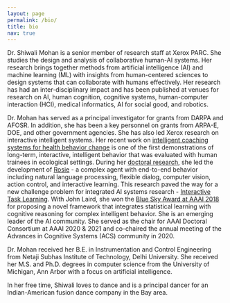 ```yaml
---
layout: page
permalink: /bio/
title: bio
nav: true
---
```

Dr. Shiwali Mohan is a senior member of research staff at Xerox PARC. She studies the design and analysis of collaborative human-AI systems. Her research brings together methods from artificial intelligence (AI) and machine learning (ML) with insights from human-centered sciences to design systems that can collaborate with humans effectively. Her research has had an inter-disciplinary impact and has been published at venues for research on AI, human cognition, cognitive systems, human-computer interaction (HCI), medical informatics, AI for social good, and robotics.

Dr. Mohan has served as a principal investigator for grants from DARPA and AFOSR. In addition, she has been a key personnel on grants from ARPA-E, DOE, and other government agencies. She has also led Xerox research on interactive intelligent systems. Her recent work on [intelligent coaching systems for health behavior change](https://dl.acm.org/doi/abs/10.1145/3366501) is one of the first demonstrations of long-term, interactive, intelligent behavior that was evaluated with human trainees in ecological settings. During her [doctoral research](https://deepblue.lib.umich.edu/handle/2027.42/111573), she led the development of [Rosie](https://soargroup.github.io/rosie/) - a complex agent with end-to-end behavior including natural language processing, flexible dialog, computer vision, action control, and interactive learning. This research paved the way for a new challenge problem for integrated AI systems research - [Interactive Task Learning](http://cognet.mit.edu/book/interactive-task-learning). With John Laird, she won the [Blue Sky Award at AAAI 2018](https://cra.org/ccc/learning-fast-and-slow-levels-of-learning-in-general-autonomous-intelligent-agents/) for proposing a novel framework that integrates statistical learning with cognitive reasoning for complex intelligent behavior. She is an emerging leader of the AI community. She served as the chair for AAAI Doctoral Consortium at AAAI 2020 & 2021 and co-chaired the annual meeting of the Advances in Cognitive Systems (ACS) community in 2020.

Dr. Mohan received her B.E. in Instrumentation and Control Engineering from Netaji Subhas Institute of Technology, Delhi University. She received her M.S. and Ph.D. degrees in computer science from the University of Michigan, Ann Arbor with a focus on artificial intelligence.

In her free time, Shiwali loves to dance and is a principal dancer for an Indian-American fusion dance company in the Bay area.
